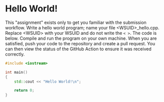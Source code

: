 # Hello World!
This "assignment" exists only to get you familiar with the submission
workflow. Write a hello world program; name your file \<WSUID\>\_hello.cpp.
Replace \<WSUID\> with your WSUID and do not write the `< >`.
The code is below. Compile and run the program on your own machine. When
you are satisfied, push your code to the repository and create a pull
request. You can then view the status of the GitHub Action to ensure it
was received correctly.

```c++
#include <iostream>

int main()
{
    std::cout << "Hello World!\n";

    return 0;
}
```
